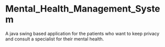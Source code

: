 # Mental_Health_Management_System
A java swing based application for the patients who want to keep privacy and consult a specialist for their mental health.

